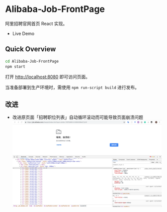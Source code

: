 # Alibaba-Job-FrontPage

阿里招聘官网首页 React 实现。

- Live Demo

## Quick Overview

```bash
cd Alibaba-Job-FrontPage
npm start
```

打开 [http://localhost:8080](http://localhost:8080) 即可访问页面。

当准备部署到生产环境时，需使用 `npm run-script build` 进行发布。

## 改进
- 改进原页面「招聘职位列表」自动循环滚动而可能导致页面崩溃问题
![](assets/images/2019-08-04-01-51-20.png)